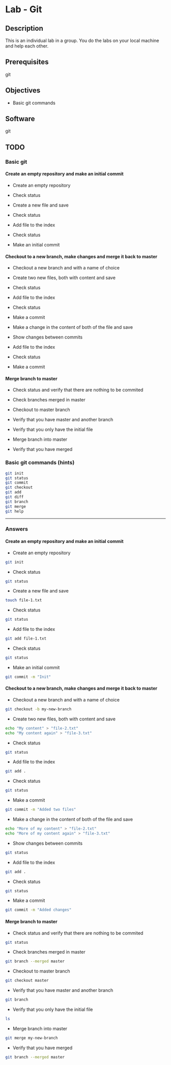 # Lab - Git

## Description

This is an individual lab in a group. You do the labs on your local machine and help each other.

## Prerequisites

git

## Objectives

- Basic git commands

## Software

git

## TODO

### Basic git

#### Create an empty repository and make an initial commit

- Create an empty repository

- Check status

- Create a new file and save

- Check status

- Add file to the index

- Check status

- Make an initial commit

#### Checkout to a new branch, make changes and merge it back to master

- Checkout a new branch and with a name of choice

- Create two new files, both with content and save

- Check status

- Add file to the index

- Check status

- Make a commit

- Make a change in the content of both of the file and save

- Show changes between commits

- Add file to the index

- Check status

- Make a commit

#### Merge branch to master

- Check status and verify that there are nothing to be commited

- Check branches merged in master

- Checkout to master branch

- Verify that you have master and another branch

- Verify that you only have the initial file

- Merge branch into master

- Verify that you have merged

### Basic git commands (hints)

```bash
git init
git status
git commit
git checkout
git add
git diff
git branch
git merge
git help
```
---

### Answers

#### Create an empty repository and make an initial commit

- Create an empty repository

```bash
git init
```

- Check status

```bash
git status
```

- Create a new file and save

```bash
touch file-1.txt
```

- Check status

```bash
git status
```

- Add file to the index

```bash
git add file-1.txt
```

- Check status

```bash
git status
```

- Make an initial commit

```bash
git commit -m "Init"
```

#### Checkout to a new branch, make changes and merge it back to master

- Checkout a new branch and with a name of choice

```bash
git checkout -b my-new-branch
```

- Create two new files, both with content and save

```bash
echo "My content" > "file-2.txt"
echo "My content again" > "file-3.txt"
```

- Check status

```bash
git status
```

- Add file to the index

```bash
git add .
```

- Check status

```bash
git status
```

- Make a commit

```bash
git commit -m "Added two files"
```

- Make a change in the content of both of the file and save

```bash
echo "More of my content" > "file-2.txt"
echo "More of my content again" > "file-3.txt"
```

- Show changes between commits

```bash
git status
```

- Add file to the index

```bash
git add .
```

- Check status

```bash
git status
```

- Make a commit

```bash
git commit -m "Added changes"
```

#### Merge branch to master

- Check status and verify that there are nothing to be commited

```bash
git status
```

- Check branches merged in master

```bash
git branch --merged master
```

- Checkout to master branch

```bash
git checkout master
```

- Verify that you have master and another branch

```bash
git branch
```

- Verify that you only have the initial file

```bash
ls
```

- Merge branch into master

```bash
git merge my-new-branch
```

- Verify that you have merged

```bash
git branch --merged master
```
